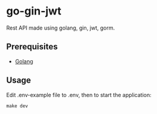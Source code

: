 # go-gin-jwt

Rest API made using golang, gin, jwt, gorm.

## Prerequisites

- [Golang](https://golang.org/dl/)


## Usage

Edit .env-example file to .env, then to start the application:

```
make dev
```
